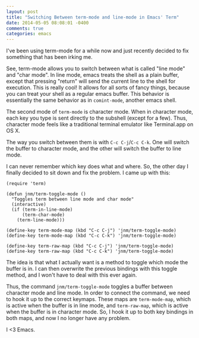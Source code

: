 ```yaml
---
layout: post
title: "Switching Between term-mode and line-mode in Emacs' Term"
date: 2014-05-05 08:08:01 -0400
comments: true
categories: emacs
---
```

I've been using term-mode for a while now and just recently decided to
fix something that has been irking me.

See, term-mode allows you to switch between what is called "line mode"
and "char mode". In line mode, emacs treats the shell as a plain
buffer, except that pressing "return" will send the current line to
the shell for execution. This is really cool! It allows for all sorts
of fancy things, because you can treat your shell as a regular emacs buffer.
This behavior is essentially the same behavior as in `comint-mode`,
another emacs shell.

The second mode of `term-mode` is character mode. When in character
mode, each key you type is sent directly to the subshell (except
for a few). Thus, character mode feels like a traditional terminal
emulator like Terminal.app on OS X.

The way you switch between them is with `C-c C-j`/`C-c C-k`. One will
switch the buffer to character mode, and the other will switch
the buffer to line mode.

I can never remember which key does what and where. So, the other day
I finally decided to sit down and fix the problem. I came up with
this:

````
(require 'term)

(defun jnm/term-toggle-mode ()
  "Toggles term between line mode and char mode"
  (interactive)
  (if (term-in-line-mode)
      (term-char-mode)
    (term-line-mode)))

(define-key term-mode-map (kbd "C-c C-j") 'jnm/term-toggle-mode)
(define-key term-mode-map (kbd "C-c C-k") 'jnm/term-toggle-mode)

(define-key term-raw-map (kbd "C-c C-j") 'jnm/term-toggle-mode)
(define-key term-raw-map (kbd "C-c C-k") 'jnm/term-toggle-mode)
````

The idea is that what I actually want is a method to toggle which
mode the buffer is in. I can then overwrite the previous bindings with
this toggle method, and I won't have to deal with this ever again.

Thus, the command `jnm/term-toggle-mode` toggles a buffer between
character mode and line mode. In order to connect the command, we need
to hook it up to the correct keymaps. These maps are `term-mode-map`,
which is active when the buffer is
in line mode, and `term-raw-map`, which is active when the buffer is
in character mode. So, I hook it up to both key bindings in both maps,
and now I no longer have any problem.

I &lt;3 Emacs.
